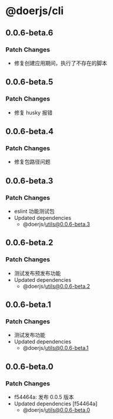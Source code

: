# @doerjs/cli

## 0.0.6-beta.6

### Patch Changes

- 修复创建应用期间，执行了不存在的脚本

## 0.0.6-beta.5

### Patch Changes

- 修复 husky 报错

## 0.0.6-beta.4

### Patch Changes

- 修复包路径问题

## 0.0.6-beta.3

### Patch Changes

- eslint 功能测试包
- Updated dependencies
  - @doerjs/utils@0.0.6-beta.3

## 0.0.6-beta.2

### Patch Changes

- 测试发布预发布功能
- Updated dependencies
  - @doerjs/utils@0.0.6-beta.2

## 0.0.6-beta.1

### Patch Changes

- 测试发布功能
- Updated dependencies
  - @doerjs/utils@0.0.6-beta.1

## 0.0.6-beta.0

### Patch Changes

- f54464a: 发布 0.0.5 版本
- Updated dependencies [f54464a]
  - @doerjs/utils@0.0.6-beta.0
